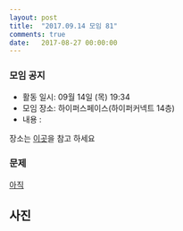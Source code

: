```yaml
---
layout: post
title:  "2017.09.14 모임 81"
comments: true
date:   2017-08-27 00:00:00
---
```


### 모임 공지

- 활동 일시: 09월 14일 (목) 19:34
- 모임 장소: 하이퍼스페이스(하이퍼커넥트 14층)
- 내용 : 

장소는 [이곳](http://career.hpcnt.com/)을 참고 하세요

### 문제

[아직](https://)<br>


## 사진

